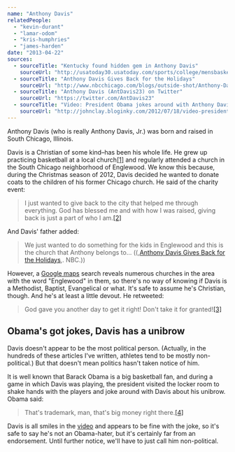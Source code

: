 ```yaml
---
name: "Anthony Davis"
relatedPeople:
  - "kevin-durant"
  - "lamar-odom"
  - "kris-humphries"
  - "james-harden"
date: "2013-04-22"
sources:
  - sourceTitle: "Kentucky found hidden gem in Anthony Davis"
    sourceUrl: "http://usatoday30.usatoday.com/sports/college/mensbasketball/story/2012-03-29/Kentucky-found-hidden-gem-in-Anthony-Davis/53872780/1"
  - sourceTitle: "Anthony Davis Gives Back for the Holidays"
    sourceUrl: "http://www.nbcchicago.com/blogs/outside-shot/Anthony-Davis-Gives-Back-to-His-Englewood-Neighborhood-184712791.html"
  - sourceTitle: "Anthony Davis (AntDavis23) on Twitter"
    sourceUrl: "https://twitter.com/AntDavis23"
  - sourceTitle: "Video: President Obama jokes around with Anthony Davis"
    sourceUrl: "http://johnclay.bloginky.com/2012/07/18/video-president-obama-jokes-around-with-anthony-davis/#"
---
```


Anthony Davis (who is really Anthony Davis, Jr.) was born and raised in South Chicago, Illinois.

Davis is a Christian of some kind–has been his whole life. He grew up practicing basketball at a local church<a class="source-citation" href="http://usatoday30.usatoday.com/sports/college/mensbasketball/story/2012-03-29/Kentucky-found-hidden-gem-in-Anthony-Davis/53872780/1" title="Kentucky found hidden gem in Anthony Davis">[1]</a> and regularly attended a church in the South Chicago neighborhood of Englewood. We know this because, during the Christmas season of 2012, Davis decided he wanted to donate coats to the children of his former Chicago church. He said of the charity event:

>I just wanted to give back to the city that helped me through everything. God has blessed me and with how I was raised, giving back is just a part of who I am.<a class="source-citation" href="http://www.nbcchicago.com/blogs/outside-shot/Anthony-Davis-Gives-Back-to-His-Englewood-Neighborhood-184712791.html" title="Anthony Davis Gives Back for the Holidays">[2]</a>

And Davis' father added:

>We just wanted to do something for the kids in Englewood and this is the church that Anthony belongs to… ((,[Anthony Davis Gives Back for the Holidays](http://www.nbcchicago.com/blogs/outside-shot/Anthony-Davis-Gives-Back-to-His-Englewood-Neighborhood-184712791.html),. NBC.))

However, a [Google maps](https://maps.google.com/maps?hl=en&ie=UTF-8&q=Englewood+church+chicago&fb=1&gl=us&hq=Englewood+church&hnear=0x880e2c3cd0f4cbed:0xafe0a6ad09c0c000,Chicago,+IL&ei=MQtaUfzdLY31iQL95YCYBA&ved=0CMgBELYD) search reveals numerous churches in the area with the word "Englewood" in them, so there's no way of knowing if Davis is a Methodist, Baptist, Evangelical or what. It's safe to assume he's Christian, though. And he's at least a little devout. He retweeted:

>God gave you another day to get it right! Don't take it for granted!<a class="source-citation" href="https://twitter.com/AntDavis23" title="Anthony Davis (AntDavis23) on Twitter">[3]</a>

## 

## Obama's got jokes, Davis has a unibrow

Davis doesn't appear to be the most political person. (Actually, in the hundreds of these articles I've written, athletes tend to be mostly non-political.) But that doesn't mean politics hasn't taken notice of him.

It is well known that Barack Obama is a big basketball fan, and during a game in which Davis was playing, the president visited the locker room to shake hands with the players and joke around with Davis about his unibrow. Obama said:

>That's trademark, man, that's big money right there.<a class="source-citation" href="http://johnclay.bloginky.com/2012/07/18/video-president-obama-jokes-around-with-anthony-davis/#" title="Video: President Obama jokes around with Anthony Davis">[4]</a>

Davis is all smiles in the [video](http://johnclay.bloginky.com/2012/07/18/video-president-obama-jokes-around-with-anthony-davis/#) and appears to be fine with the joke, so it's safe to say he's not an Obama-hater, but it's certainly far from an endorsement. Until further notice, we'll have to just call him non-political.